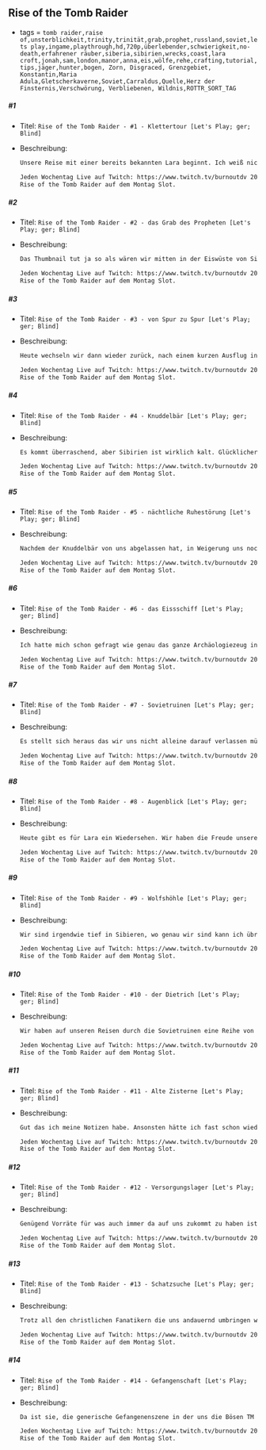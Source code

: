 ## Rise of the Tomb Raider

* tags = `tomb raider,raise of,unsterblichkeit,trinity,trinität,grab,prophet,russland,soviet,lets play,ingame,playthrough,hd,720p,überlebender,schwierigkeit,no-death,erfahrener räuber,siberia,sibirien,wrecks,coast,lara croft,jonah,sam,london,manor,anna,eis,wölfe,rehe,crafting,tutorial,tips,jäger,hunter,bogen, Zorn, Disgraced, Grenzgebiet, Konstantin,Maria Adula,Gletscherkaverne,Soviet,Carraldus,Quelle,Herz der Finsternis,Verschwörung, Verbliebenen, Wildnis,ROTTR_SORT_TAG`


##### #1

* Titel: `Rise of the Tomb Raider - #1 - Klettertour [Let's Play; ger; Blind]`

* Beschreibung:

  ```markdown
  Unsere Reise mit einer bereits bekannten Lara beginnt. Ich weiß nicht wieviel Zeit seit dem Abenteuer in Yamatai vergangen ist aber dieses Mal ist klar das wir uns auf keiner Ferieninsel aufhalten. Die Zeichen sind relativ klar. Wir gehen, so wie es aktuell erst einmal aussieht, nach Sibieren. Das ist kein freundlicher Ort für junge Engländerinnen die sich anscheinend für den Weihnachtsmarkt in Hamburg angezogen haben. Immerhin haben wir Jonah aus dem Vorgänger mit dabei der weiß was richtige Winterkleidung ist. Außerdem hat er auch daran gedacht einen Rucksack mit zu nehmen. Eine Sache die Fräulein Croft anscheinend für Polarexpeditionen nicht vorgesehen hat. Warum auch, wer braucht schon Vorräte. Der Wald hat ja alles was man braucht.
  
  Jeden Wochentag Live auf Twitch: https://www.twitch.tv/burnoutdv 20 - 23 Uhr.  
  Rise of the Tomb Raider auf dem Montag Slot.
  ```

##### #2

* Titel: `Rise of the Tomb Raider - #2 - das Grab des Propheten [Let's Play; ger; Blind]`

* Beschreibung:

  ```markdown
  Das Thumbnail tut ja so als wären wir mitten in der Eiswüste von Siberien. Das stimmt aber gar nicht. Heute fahren wir nach Syrien. Das fängt zwar auch mit S an ist aber ansonsten total woanders. Ich mag das Szenario übrigens. Also die Landschaft, schattige Wüstengräber mit einer Menge Wasser. Ich weiß aber das es nicht so bleiben wird und am Ende wird es wahrscheinlich auch langweilig. Abwechslung ist was man will, ärgerlicherweise kann man dann viele coole Mechaniken nicht wieder verwenden. Es ist wahrlich ein echtes Elend. Immerhin würde sich Wüstensand vielleicht ein wenig so verhalten wie hoher Schnee. Aber wahrscheinlich eher nicht. Wie dem auch sei, wir besuchen heute das Grab des Propheten. Ein Mensch der anscheinend etwas das sich die göttliche Quelle nennt hatte. Außerdem war der Mann wohl nicht tot zu kriegen. Es gibt da auch noch eine Familienverbindung, Laras Vater hat wohl auch danach gesucht. Erfolglos.
  
  Jeden Wochentag Live auf Twitch: https://www.twitch.tv/burnoutdv 20 - 23 Uhr.  
  Rise of the Tomb Raider auf dem Montag Slot.
  ```

##### #3

* Titel: `Rise of the Tomb Raider - #3 - von Spur zu Spur [Let's Play; ger; Blind]`

* Beschreibung:

  ```markdown
  Heute wechseln wir dann wieder zurück, nach einem kurzen Ausflug in die beinahe Wüste sind wir jetzt wieder in Sibirien. Zwischendurch erfahren wir außerdem noch wie es dazu überhaupt kommen konnte. Es stellt sich heraus das Lara anscheinend wusste das sie aktive Gegenspieler hat die auch noch wissen wer sie ist aber keine Vorsichtsmaßnahmen getroffen hat ihre Unterlagen abzusichern. Das ist eigentlich erstaunlich, man könnte fast behaupten ihr Vater hätte ihr gar nichts beigebracht. Vielleicht aber auch weil der Mann einfach nie da war und immer nur auf seine Expeditionen aufbrach und seine Tochter im Croft Manor zurückließ. Wie dem aber auch sei, noch ist die Spur heiß und wir könnten etwas finden. Ein wenig seltsam ist das unsere Gegenfraktion, mit wesentlich mehr Mitteln und Möglichkeiten nicht schon vor Jahren selber geschlussfolgert hat was Lara herausfand und dann lose Enden entfernt hat. Aber eine Leiche zu spielen wäre wahrscheinlich nicht ganz so interessant.
  
  Jeden Wochentag Live auf Twitch: https://www.twitch.tv/burnoutdv 20 - 23 Uhr.  
  Rise of the Tomb Raider auf dem Montag Slot.
  ```

##### #4

* Titel: `Rise of the Tomb Raider - #4 - Knuddelbär [Let's Play; ger; Blind]`

* Beschreibung:

  ```markdown
  Es kommt überraschend, aber Sibirien ist wirklich kalt. Glücklicherweise haben wir ja unsere mobile Garderobe dabei, daher kann ich erstmal die Weihnachtsmarktklamotten ausziehen und etwas Vernünftiges überstreifen. Damit ist es aber nicht getan, das kleine Feuerchen das sich Lara da angezündet hat reicht vielleicht für etwas Stockbrot, aber eine Wärmequelle sieht anders aus. Wir bräuchten etwas Pelz oder etwas warmes mit Pelz an das wir uns anlehnen können. Idealerweise wäre da so ein Bär in der Nähe, möglichst groß den wir ganz fest Umarmen können. Famos wäre das. Wie es der Zufall so will ist Fortuna uns auch Hold und liefert wie nicht bestellt. Großartig oder?
  
  Jeden Wochentag Live auf Twitch: https://www.twitch.tv/burnoutdv 20 - 23 Uhr.  
  Rise of the Tomb Raider auf dem Montag Slot.
  ```

##### #5

* Titel: `Rise of the Tomb Raider - #5 - nächtliche Ruhestörung [Let's Play; ger; Blind]`

* Beschreibung:

  ```markdown
  Nachdem der Knuddelbär von uns abgelassen hat, in Weigerung uns noch mehr Wärme zu geben, geht die Nacht nicht ruhig weiter. Wir werden schon wieder geweckt. Von irgendwelchen Leuten die hier durch die Nacht rennen. Es besteht allerdings die Vermutung das wir nicht ganz unschuldig an das Auftauchen dieser Fremden sind die scheinbar den "Ureinwohnern" hier das Leben zu Hölle machen. Besagte Ureinwohner sprechen übrigens eine für uns verständliche Sprache und sind ziemlich reich angezogen dafür das sie vom Wald leben. Da wir bereits die sagenumwobene Stadt gesehen haben die es hier irgendwo geben soll gehe ich einmal davon aus das es hier irgendwo eine Zone besseren Wetters gibt. 
  
  Jeden Wochentag Live auf Twitch: https://www.twitch.tv/burnoutdv 20 - 23 Uhr.  
  Rise of the Tomb Raider auf dem Montag Slot.
  ```

##### #6

* Titel: `Rise of the Tomb Raider - #6 - das Eissschiff [Let's Play; ger; Blind]`

* Beschreibung:

  ```markdown
  Ich hatte mich schon gefragt wie genau das ganze Archäologiezeug in Sibirien eingeplant wird ohne das  wir direkt am Schauplatz der ganzen Geschichte sind. Heute finde ich die Antwort: Wir finden ein altes Schiff das anscheinend relativ reich bestückt war und die Waren liegen jetzt irgendwo auf dem Meeresgrund. Der ist glücklicherweise zugefroren. Das Schiff selber ist übrigens auch noch da, und sogar noch glücklicher, einige alte Dokumente die uns darüber aufklären was genau hier passiert ist. Welche Glück. Auch Glück ist das das Eis anscheinend seit einigen Jahrhunderten nicht aufgetaut ist obwohl die Story eigentlich erklärt das das Schiff nur stecken geblieben ist weil es zugeschneit ist.
  
  Jeden Wochentag Live auf Twitch: https://www.twitch.tv/burnoutdv 20 - 23 Uhr.  
  Rise of the Tomb Raider auf dem Montag Slot.
  ```

##### #7

* Titel: `Rise of the Tomb Raider - #7 - Sovietruinen [Let's Play; ger; Blind]`

* Beschreibung:

  ```markdown
  Es stellt sich heraus das wir uns nicht alleine darauf verlassen müssen uralte Ruinen des Propheten zu finden um dort ein wenig Geschichte aufzudecken. Stattdessen gibt es wieder einmal Industrieromantik in Form von wunderschönen Betonbauten. Dieses Mal waren es sovietische Sklavenarbeiter die mitten in Sibirien größere Anlagen gebaut haben. Die armen Kerle tun mir ziemlich leid aber von ihnen finden wir, zumindest vor erst, keine Spuren. Stattdessen gibt es wohl Leute die hier in der Landschaft wohnen und weder zu den Truppen von Trinity noch zu versprengten Resten der alten Soviets gehört. Es gibt übrigens im echten Russland Menschen die sehr isoliert wohnen und bestimmte historische Ereignisse einfach verschlafen haben.
  
  Jeden Wochentag Live auf Twitch: https://www.twitch.tv/burnoutdv 20 - 23 Uhr.  
  Rise of the Tomb Raider auf dem Montag Slot.
  ```

##### #8

* Titel: `Rise of the Tomb Raider - #8 - Augenblick [Let's Play; ger; Blind]`

* Beschreibung:

  ```markdown
  Heute gibt es für Lara ein Wiedersehen. Wir haben die Freude unseren Erzfeind Constantin erneut zu begegnen. Die Freude ist allerdings einseitig da eigentlich nur wir beziehungsweise Lara den Mann sieht während er uns wahrnimmt. Offensichtlich ist er zu sehr damit beschäftigt seinen Untergebenen tief in die Auge zu blicken. Ich finde das als Führungsstil eher suboptimal, aber was weiß ich schon vom Führen einer religiösen paramilitärischen Vereinigung. Vielleicht macht man das ja genau so und ich kritisiere den guten Constantin völlig zu Unrecht. Bis ich mich mehr zu dem Thema belesen habe sollte ich daher Zurückhaltung üben. Zum Glück sollten die entsprechenden Fähigkeiten für Lara recht schnell erlernt sein, ihr alt-griechisch und russisch haben sich ja auch recht schnell verbessert.
  
  Jeden Wochentag Live auf Twitch: https://www.twitch.tv/burnoutdv 20 - 23 Uhr.  
  Rise of the Tomb Raider auf dem Montag Slot.
  ```

##### #9

* Titel: `Rise of the Tomb Raider - #9 - Wolfshöhle [Let's Play; ger; Blind]`

* Beschreibung:

  ```markdown
  Wir sind irgendwie tief in Sibieren, wo genau wir sind kann ich übrigens gar nicht sagen aber wir können wohl davon ausgehen das die Zivilisation wie auch immer man sie definieren will wirklich weit weg von hier ist. Es wäre auch sehr schwierig hier hochtechnologisch zu wohnen. Ich bezweifle das es hier jemals richtig warm wird so dass mann eine klassische Agrargesellschaft etablieren kann. Wie dem aber auch sei, es gibt auch Höhlen die anderen nicht-Menschen als Unterschlupf dient. Zum Beispiel Wölfe. In Yamatai hatte ich übrigens noch erhebliche Zweifel wo eigentlich die Wölfe auf einer Insel herkommen, ich weiß leider zu wenig über die Verteilung von den Viecher um es aber richtig anzufechten. In Sibirien sind Wölfe aber wesentlich realistischer. Und damit ist auch die Gefahr für Lara viel größer, oder zumindest gleichbleibend. Zum Glück haben wir Giftpfeile.
  
  Jeden Wochentag Live auf Twitch: https://www.twitch.tv/burnoutdv 20 - 23 Uhr.  
  Rise of the Tomb Raider auf dem Montag Slot.
  ```

##### #10

* Titel: `Rise of the Tomb Raider - #10 - der Dietrich [Let's Play; ger; Blind]`

* Beschreibung:

  ```markdown
  Wir haben auf unseren Reisen durch die Sovietruinen eine Reihe von Schlüsseln gefunden. Warum wir die nicht einfach mit unserem Multitool dem Steigeisen zerschlagen können ist mir nicht ganz klar. Eventuell erkennt eine geübt und geschulte Archäologin wie Lara aber einfach das die Schlössel aus Stalinium gefertigt sind und daher unserem Zugriff sowieso wider stehen würden und wir keine wirkliche Chance hätten es mit Gewalt zu tun. Wir müssen es daher mit einer List versuchen. Jedes Schloss hat eine Schwäche und wenn es nicht die Gewalt ist dann die Fingerfertigkeit einer Mitt-Zwanziger Frau in Sibirien ohne Handschuhe. Grabräuberin Lara Croft schlägt also erneut zu, im Bestreben die ganze Welt um alle Kulturschätze die es gibt ärmer zu machen.
  
  Jeden Wochentag Live auf Twitch: https://www.twitch.tv/burnoutdv 20 - 23 Uhr.  
  Rise of the Tomb Raider auf dem Montag Slot.
  ```

##### #11

* Titel: `Rise of the Tomb Raider - #11 - Alte Zisterne [Let's Play; ger; Blind]`

* Beschreibung:

  ```markdown
  Gut das ich meine Notizen habe. Ansonsten hätte ich fast schon wieder vergessen das wir in einem Brunnen noch eine geheime Höhle finden können. Etwas verwunderlich ist übrigens auch das wir dort unten nicht nur uralte Bauten finden die nicht so aussehen als wären sie aus den Materialien der Region gebaut sondern auch etwas guten alten Stahlbeton auftreiben. Die Russen waren also hier unten, haben Dinge getan aber dabei leider nie die gewaltige kulturelle Anlage gefunden die alleine schon auf eine tiefere historische Bedeutung auf ihrem Heimatland hinweißt. Ich kann mir nicht vorstellen das die kommunistische Partei einen historischen Fund den man mit ordentlich Propaganda ausschlachten kann so einfach hätte vorbei ziehen lassen. Und das man im Hinterland von Sibirien Bodenschätze abgebaut hat war jetzt auch kein Geheimnis. Alles seltsam hier.
  
  Jeden Wochentag Live auf Twitch: https://www.twitch.tv/burnoutdv 20 - 23 Uhr.  
  Rise of the Tomb Raider auf dem Montag Slot.
  ```

##### #12

* Titel: `Rise of the Tomb Raider - #12 - Versorgungslager [Let's Play; ger; Blind]`

* Beschreibung:

  ```markdown
  Genügend Vorräte für was auch immer da auf uns zukommt zu haben ist außerordentlich wichtig. Daher ist es bestimmt auch nicht falsch diverse Versorgungslager auszuheben die Leute die vorher hier in der Gegend gewohnt haben uns hinterlassen haben. Das Meiste davon war die Natur in Form von Büschen, ich bin aber teilweise wirklich überraschend wie wenig Holz führende Pflanzen wir tatsächlich finden. Winter hin oder mehr, man sollte doch eigentlich meinen das man in einem quasi überwachsenden Sägewerk mehr als genug Holz finden würde, stattdessen rollen wir die meiste Zeit am Limit. Das ist nicht so schön.
  
  Jeden Wochentag Live auf Twitch: https://www.twitch.tv/burnoutdv 20 - 23 Uhr.  
  Rise of the Tomb Raider auf dem Montag Slot.
  ```

##### #13

* Titel: `Rise of the Tomb Raider - #13 - Schatzsuche [Let's Play; ger; Blind]`

* Beschreibung:

  ```markdown
  Trotz all den christlichen Fanatikern die uns andauernd umbringen wollen und den Leuten die irgendwo im Busch wohnen und uns potenziell alle umbringen wollen dürfen wir nicht vergessen das es auch noch Wildtiere gibt. Die uns auch umbringen wollen. Neben den Wildtieren gibt es aber tatsächlich auch noch Dinge die wir entdecken können. Schätze mit denen wir dann später andere wertvolle Dinge kaufen können. Also gehen wir heute auf Schatzsuche und schauen was wir noch so alles Schönes im Schnee auftreiben können. Wir sind da auch sehr dankbar das Lara einen siebten Sinn für Goldmünzen hat, ansonsten würden wir stundenlang im Schnee rumbuddeln und trotzdem nichts finden.
  
  Jeden Wochentag Live auf Twitch: https://www.twitch.tv/burnoutdv 20 - 23 Uhr.  
  Rise of the Tomb Raider auf dem Montag Slot.
  ```

##### #14

* Titel: `Rise of the Tomb Raider - #14 - Gefangenschaft [Let's Play; ger; Blind]`

* Beschreibung:

  ```markdown
  Da ist sie, die generische Gefangenenszene in der uns die Bösen TM erklären was genau sie vorhaben oder wir zumindest eine mittlere Storywendung erfahren und in irgendeiner Weise überrascht sind. Heute ist es übrigens der zweite Fall. Ich wäre echt mal überrascht wenn es keine Gefängnisszene geben würde sondern wir uns irgendwie auf halben Weg befreien könnten oder die Wache mit Leichtigkeit überwinden weil wir so badass sind. Alles nur nicht dieses Folter, Blau prügeln, Knast sitzen, Ausbrechen. Ich weiß nicht warum aber auf Dauer wird das irgendwie repetitiv. Man könnte fast schon sagen langweilig.
  
  Jeden Wochentag Live auf Twitch: https://www.twitch.tv/burnoutdv 20 - 23 Uhr.  
  Rise of the Tomb Raider auf dem Montag Slot.
  ```